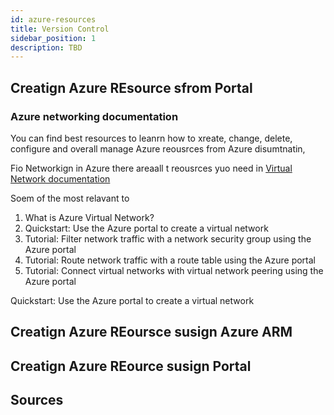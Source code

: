 ```yaml
---
id: azure-resources
title: Version Control
sidebar_position: 1
description: TBD
---
```


## Creatign Azure REsource sfrom Portal


### Azure networking documentation

You can find best resources to leanrn how to xreate, change, delete, configure and overall manage Azure reousrces from Azure disumtnatin,

Fio Networkign in Azure there areaall t reousrces yuo need in [Virtual Network documentation](https://learn.microsoft.com/en-us/azure/virtual-network/)

Soem of the most relavant to

1. What is Azure Virtual Network?
2. Quickstart: Use the Azure portal to create a virtual network
3. Tutorial: Filter network traffic with a network security group using the Azure portal
4. Tutorial: Route network traffic with a route table using the Azure portal
5. Tutorial: Connect virtual networks with virtual network peering using the Azure portal
 

Quickstart: Use the Azure portal to create a virtual network


## Creatign Azure REoursce susign Azure ARM


## Creatign Azure REource susign Portal


## Sources


